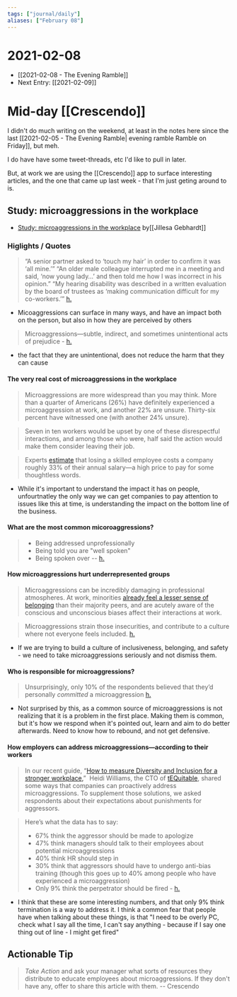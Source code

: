 ```yaml
---
tags: ["journal/daily"]
aliases: ["February 08"]
---
```


# 2021-02-08

- [[2021-02-08 - The Evening Ramble]]
- Next Entry:  [[2021-02-09]]

# Mid-day [[Crescendo]] 

I didn't do much writing on the weekend, at least in the notes here since the last  [[2021-02-05 - The Evening Ramble| evening ramble Ramble on Friday]], but meh.

I do have have some tweet-threads, etc I'd like to pull in later.

But, at work we are using the [[Crescendo]] app to surface interesting articles, and the one that came up last week - that I'm just geting around to is.

## Study: microaggressions in the workplace
- [Study: microaggressions in the workplace](https://www.surveymonkey.com/curiosity/microaggressions-research/) by[[Jillesa Gebhardt]] 

### Higlights / Quotes

> “A senior partner asked to ‘touch my hair’ in order to confirm it was ‘all mine.’”
> “An older male colleague interrupted me in a meeting and said, ‘now young lady…’ and then told me how I was incorrect in his opinion.”
> “My hearing disability was described in a written evaluation by the board of trustees as ‘making communication difficult for my co-workers.’”  [h.](https://hyp.is/3OnMPGozEeuTm-PnZqa7Wg/www.surveymonkey.com/curiosity/microaggressions-research/www.surveymonkey.com/curiosity/microaggressions-research)

- Micoaggressions can surface in many ways, and have an impact both on the person, but also in how they are perceived by others

> Microaggressions—subtle, indirect, and sometimes unintentional acts of prejudice - [h.](https://hyp.is/u-l5tGo0EeugoT9KtlrDSQ/www.surveymonkey.com/curiosity/microaggressions-research/www.surveymonkey.com/curiosity/microaggressions-research)

- the fact that they are unintentional, does not reduce the harm that they can cause

#### The very real cost of microaggressions in the workplace

> Microaggressions are more widespread than you may think. More than a quarter of Americans (26%) have definitely experienced a microaggression at work, and another 22% are unsure. Thirty-six percent have witnessed one (with another 24% unsure).

> Seven in ten workers would be upset by one of these disrespectful interactions, and among those who were, half said the action would make them consider leaving their job.

> Experts [estimate](https://www.benefitnews.com/news/avoidable-turnover-costing-employers-big?brief=00000152-14a7-d1cc-a5fa-7cffccf00000) that losing a skilled employee costs a company roughly 33% of their annual salary—a high price to pay for some thoughtless words.

- While it's important to understand the impact it has on people, unfourtnatley the only way we can get companies to pay attention to issues like this at time, is understanding the impact on the bottom line of the business. 


#### What are the most common micoroaggressions?



> - Being addressed unprofessionally
> - Being told you are "well spoken"
> - Being spoken over
> -- [h.](https://hyp.is/YVMpmmo1EeuY06t1QZs36A/www.surveymonkey.com/curiosity/microaggressions-research/www.surveymonkey.com/curiosity/microaggressions-research)

#### How microaggressions hurt underrepresented groups

> Microaggressions can be incredibly damaging in professional atmospheres. At work, minorities [already feel a lesser sense of belonging](https://www.surveymonkey.com/curiosity/how-surveymonkey-built-and-tested-a-survey-that-truly-measures-inclusion/) than their majority peers, and are acutely aware of the conscious and unconscious biases affect their interactions at work.

> Microaggressions strain those insecurities, and contribute to a culture where not everyone feels included. [h.](https://hyp.is/j_e5PGo1EeupCn9Vv6KYlw/www.surveymonkey.com/curiosity/microaggressions-research/www.surveymonkey.com/curiosity/microaggressions-research)

- If we are trying to build a culture of inclusiveness, belonging, and safety - we need to take microaggressions seriously and not dismiss them.

#### Who is responsible for microaggressions?

> Unsurprisingly, only 10% of the respondents believed that they’d personally _committed_ a microaggression [h.](https://hyp.is/uZoutGo1EeukjycN3IhAoQ/www.surveymonkey.com/curiosity/microaggressions-research/www.surveymonkey.com/curiosity/microaggressions-research) 

- Not surprised by this, as a common source of microaggressions is not realizing that it is a problem in the first place. Making them is common, but it's how we respond when it's pointed out, learn and aim to do better afterwards. Need to know how to rebound, and not get defensive. 


#### How employers can address microaggressions—according to their workers

> In our recent guide, “[How to measure Diversity and Inclusion for a stronger workplace,](https://www.surveymonkey.com/mp/diversity-and-inclusion-guide/)”  Heidi Williams, the CTO of [tEQuitable](https://www.tequitable.com/), shared some ways that companies can proactively address microaggressions. To supplement those solutions, we asked respondents about their expectations about punishments for aggressors.

> Here’s what the data has to say:  
> 
> -   67% think the aggressor should be made to apologize
> -   47% think managers should talk to their employees about potential microaggressions
> -   40% think HR should step in
> -   30% think that aggressors should have to undergo anti-bias training (though this goes up to 40% among people who have experienced a microaggression)
> -   Only 9% think the perpetrator should be fired - [h.](https://hyp.is/CS2Ynmo2EeuOpS9mhTOdyw/www.surveymonkey.com/curiosity/microaggressions-research/www.surveymonkey.com/curiosity/microaggressions-research)

- I think that these are some interesting numbers, and that only 9% think termination is a way to address it. I think a common fear that people have when talking about these things, is that "I need to be overly PC, check what I say all the time, I can't say anything - because if I say one thing out of line - I might get fired"

## Actionable Tip

> _Take Action_ and ask your manager what sorts of resources they distribute to educate employees about microaggressions. If they don't have any, offer to share this article with them. -- Crescendo 

